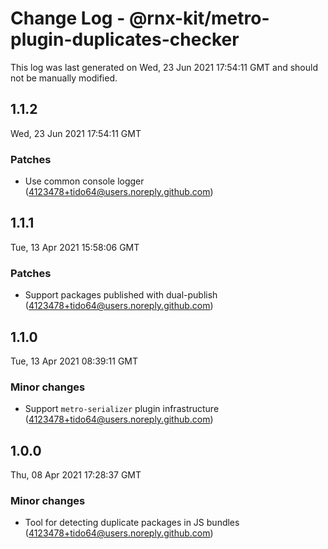 # Change Log - @rnx-kit/metro-plugin-duplicates-checker

This log was last generated on Wed, 23 Jun 2021 17:54:11 GMT and should not be manually modified.

<!-- Start content -->

## 1.1.2

Wed, 23 Jun 2021 17:54:11 GMT

### Patches

- Use common console logger (4123478+tido64@users.noreply.github.com)

## 1.1.1

Tue, 13 Apr 2021 15:58:06 GMT

### Patches

- Support packages published with dual-publish (4123478+tido64@users.noreply.github.com)

## 1.1.0

Tue, 13 Apr 2021 08:39:11 GMT

### Minor changes

- Support `metro-serializer` plugin infrastructure (4123478+tido64@users.noreply.github.com)

## 1.0.0

Thu, 08 Apr 2021 17:28:37 GMT

### Minor changes

- Tool for detecting duplicate packages in JS bundles (4123478+tido64@users.noreply.github.com)

